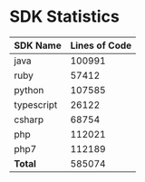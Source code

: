 # SDK Statistics

| SDK Name | Lines of Code |
| -------- | ------------- |
| java | 100991 |
| ruby | 57412 |
| python | 107585 |
| typescript | 26122 |
| csharp | 68754 |
| php | 112021 |
| php7 | 112189 |
| **Total** | 585074 |
